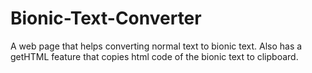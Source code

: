 # Bionic-Text-Converter

A web page that helps converting normal text to bionic text.
Also has a getHTML feature that copies html code of the bionic text to clipboard.
